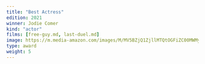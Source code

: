 ```yaml
---
title: "Best Actress"
edition: 2021
winner: Jodie Comer
kind: "actor"
films: [free-guy.md, last-duel.md]
image: https://m.media-amazon.com/images/M/MV5BZjQ1ZjllMTQtOGFiZC00MWMyLTljODctNjJkNWFkMzdlM2Y0XkEyXkFqcGc@._V1_FMjpg_UX1024_.jpg
type: award
weight: 5
---
```

